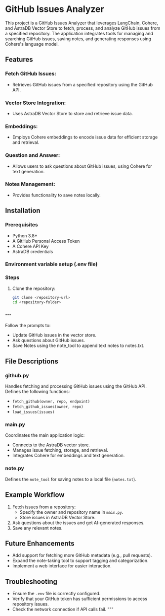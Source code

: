 # GitHub Issues Analyzer

This project is a GitHub Issues Analyzer that leverages LangChain, Cohere, and AstraDB Vector Store to fetch, process, and analyze GitHub issues from a specified repository. The application integrates tools for managing and searching GitHub issues, saving notes, and generating responses using Cohere's language model.

## Features

### Fetch GitHub Issues:
- Retrieves GitHub issues from a specified repository using the GitHub API.

### Vector Store Integration:
- Uses AstraDB Vector Store to store and retrieve issue data.

### Embeddings:
- Employs Cohere embeddings to encode issue data for efficient storage and retrieval.

### Question and Answer:
- Allows users to ask questions about GitHub issues, using Cohere for text generation.

### Notes Management:
- Provides functionality to save notes locally.

## Installation

### Prerequisites
- Python 3.8+
- A GitHub Personal Access Token
- A Cohere API Key
- AstraDB credentials

### Environment variable setup (.env file)

### Steps
1. Clone the repository:
   ```bash
   git clone <repository-url>
   cd <repository-folder>



"""

Follow the prompts to:

- Update GitHub issues in the vector store.
- Ask questions about GitHub issues.
- Save Notes using the note_tool to append text notes to notes.txt.

## File Descriptions

### github.py
Handles fetching and processing GitHub issues using the GitHub API. Defines the following functions:

- `fetch_github(owner, repo, endpoint)`
- `fetch_github_issues(owner, repo)`
- `load_issues(issues)`

### main.py
Coordinates the main application logic:

- Connects to the AstraDB vector store.
- Manages issue fetching, storage, and retrieval.
- Integrates Cohere for embeddings and text generation.

### note.py
Defines the `note_tool` for saving notes to a local file (`notes.txt`).



## Example Workflow
1. Fetch issues from a repository:
   - Specify the owner and repository name in `main.py`.
   - Store issues in AstraDB Vector Store.
2. Ask questions about the issues and get AI-generated responses.
3. Save any relevant notes.

## Future Enhancements
- Add support for fetching more GitHub metadata (e.g., pull requests).
- Expand the note-taking tool to support tagging and categorization.
- Implement a web interface for easier interaction.

## Troubleshooting
- Ensure the `.env` file is correctly configured.
- Verify that your GitHub token has sufficient permissions to access repository issues.
- Check the network connection if API calls fail.
"""

